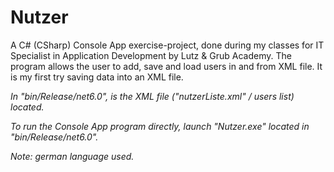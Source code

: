 # Nutzer
A C# (CSharp) Console App exercise-project, done during my classes for IT Specialist in Application Development by Lutz & Grub Academy. The program allows the user to add, save and load users in and from XML file. It is my first try saving data into an XML file.

*In "bin/Release/net6.0", is the XML file ("nutzerListe.xml" / users list) located.*

*To run the Console App program directly, launch "Nutzer.exe" located in "bin/Release/net6.0".*

*Note: german language used.*

